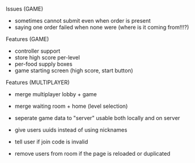 Issues (GAME)
- sometimes cannot submit even when order is present
- saying one order failed when none were (where is it coming from!!!?)

Features (GAME)
- controller support
- store high score per-level
- per-food supply boxes
- game starting screen (high score, start button)

Features (MULTIPLAYER)
- merge multiplayer lobby + game
- merge waiting room + home (level selection)
- seperate game data to "server" usable both locally and on server

- give users uuids instead of using nicknames
- tell user if join code is invalid
- remove users from room if the page is reloaded or duplicated